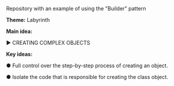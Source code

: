 Repository with an example of using the "Builder" pattern

<b>Theme:</b> Labyrinth

<b>Main idea:</b> 
 
► CREATING COMPLEX OBJECTS
  
<b>Key ideas:</b>

● Full control over the step-by-step process of creating an object.

● Isolate the code that is responsible for creating the class object.
